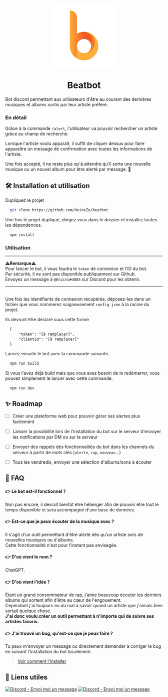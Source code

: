 <p align="center">
  <a href="https://heinezo.github.io" target="_blank"><img src="img/logo.png" width="200" height="auto"></a>
 </p>

<h1 style="text-align: center">Beatbot</h1>

Bot discord permettant aux utilisateurs d'être au courant des dernières musiques et albums sortis par leur artiste préféré.

### En détail

Grâce à la commande `/alert`, l'utilisateur va pouvoir rechercher un artiste grâce au champ de recherche.

Lorsque l'artiste voulu apparaît, il suffit de cliquer dessus pour faire apparaître un message de confirmation avec toutes les informations de l'artiste.

Une fois accepté, il ne reste plus qu'à attendre qu'il sorte une nouvelle musique ou un nouvel album pour être alerté par message. 🔔

## 🛠️ Installation et utilisation

Dupliquez le projet

```bash
  git clone https://github.com/HeineZo/beatbot
```

Une fois le projet dupliqué, dirigez vous dans le dossier et installez toutes les dépendences.

```bash
  npm install
```

### Utilisation

---

**⚠️Remarque⚠️**\
Pour lancer le bot, il vous faudra le `token` de connexion et l'ID du bot. \
Par sécurité, il ne sont pas disponible publiquement sur Github. \
Envoyez un message à `@Enzito#4885` sur Discord pour les obtenir.

---

\
Une fois les identifiants de connexion récupérés, déposez-les dans un fichier que vous nommerez soigneusement `config.json` à la racine du projet.

Ils devront être déclaré sous cette forme

```
  {
      "token": "[à remplacer]",
      "clientId": "[à remplacer]"
  }
```

Lancez ensuite le bot avec la commande suivante.

```bash
  npm run build
```

Si vous l'avez déjà build mais que vous avez besoin de le redémarrer, vous pouvez simplement le lancer avec cette commande.

```bash
  npm run dev
```

## ✨ Roadmap

-   [ ] Créer une plateforme web pour pouvoir gérer ses alertes plus facilement

-   [ ] Laisser la possibilité lors de l'installation du bot sur le serveur d'envoyer les notifications par DM ou sur le serveur

-   [ ] Envoyer des rappels des fonctionnalités du bot dans les channels du serveur à partir de mots clés (`alerte`, `rap`, `nouveau`...)

-   [ ] Tous les vendredis, envoyer une sélection d'albums/sons à écouter

## 💬 FAQ

#### 👉 Le bot est-il fonctionnel ?

Non pas encore, il devrait bientôt être héberger afin de pouvoir être tout le temps disponible et sera accompagné d'une base de données.

#### 👉 Est-ce que je peux écouter de la musique avec ?

Il s'agit d'un outil permettant d'être alerté dès qu'un artiste sors de nouvelles musiques ou d'albums.\
Cette fonctionnalité n'est pour l'instant pas envisagée.

#### 👉 D'où vient le nom ?

ChatGPT.

#### 👉 D'où vient l'idée ?

Étant un grand consommateur de rap, j'aime beaucoup écouter les derniers albums qui sortent afin d'être au cœur de l'engouement.\
Cependant j'ai toujours eu du mal à savoir quand un artiste que j'aimais bien sortait quelque chose.\
**J'ai donc voulu créer un outil permettant à n'importe qui de suivre ses artistes favoris.**

#### 👉 J'ai trouvé un bug, qu'est-ce que je peux faire ?

Tu peux m'envoyer un message ou directement demander à corriger le bug en suivant l'installation du bot localement.

> [Voir comment l'installer](#installation-et-utilisation)

## 🔗 Liens utiles

<div style="display: flex, justifyContent: space-evenly">
<a href="https://discordapp.com/users/Enzito#4885"><img src="https://img.shields.io/static/v1?label=Discord&message=Envoi+moi+un+message&color=%237289da&style=for-the-badge&logo=discord&logoColor=white" alt="Discord - Envoi moi un message"></a>
<a href="https://heinezo.github.io"><img src="https://img.shields.io/badge/mon_portfolio-222?style=for-the-badge&logo=ko-fi&logoColor=white" alt="Discord - Envoi moi un message"></a>
</div>
